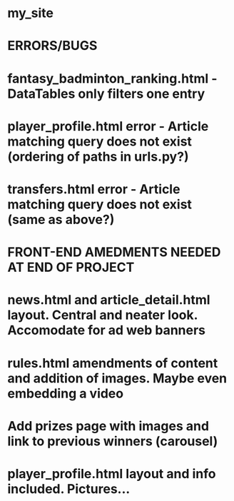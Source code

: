 # my_site

# ERRORS/BUGS

# fantasy_badminton_ranking.html - DataTables only filters one entry
# player_profile.html error - Article matching query does not exist (ordering of paths in urls.py?)
# transfers.html error - Article matching query does not exist (same as above?)



# FRONT-END AMEDMENTS NEEDED AT END OF PROJECT
# news.html and article_detail.html layout. Central and neater look. Accomodate for ad web banners
# rules.html amendments of content and addition of images. Maybe even embedding a video
# Add prizes page with images and link to previous winners (carousel)
# player_profile.html layout and info included. Pictures...
